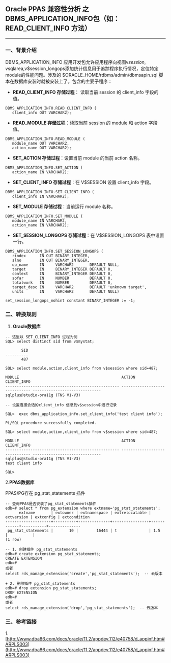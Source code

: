 ## Oracle PPAS 兼容性分析 之  DBMS_APPLICATION_INFO包（如：READ_CLIENT_INFO 方法）
---

### 一、背景介绍
DBMS_APPLICATION_INFO 应用开发包允许应用程序向视图v$session,v$sqlarea,v$session_longops添加统计信息用于追踪程序执行情况，定位特定module的性能问题。涉及的 $ORACLE_HOME/rdbms/admin/dbmsapin.sql 脚本在数据库安装时就被安装上了。包含的主要子程序：

+ **READ_CLIENT_INFO 存储过程**： 读取当前 session 的 client_info 字段的值。
```
DBMS_APPLICATION_INFO.READ_CLIENT_INFO (
   client_info OUT VARCHAR2); 
```
+ **READ_MODULE 存储过程**：读取当前 session 的 module 和 action 字段值。
```
DBMS_APPLICATION_INFO.READ_MODULE ( 
   module_name OUT VARCHAR2, 
   action_name OUT VARCHAR2); 
```
+ **SET_ACTION 存储过程**：设置当前 module 的当前 action 名称。
```
DBMS_APPLICATION_INFO.SET_ACTION (
   action_name IN VARCHAR2); 
```
+ **SET_CLIENT_INFO 存储过程**：在 V$SESSION 设置 client_info 字段。
```
DBMS_APPLICATION_INFO.SET_CLIENT_INFO (
   client_info IN VARCHAR2); 
```
+ **SET_MODULE 存储过程**：当前运行 module 名称。
```
DBMS_APPLICATION_INFO.SET_MODULE ( 
   module_name IN VARCHAR2, 
   action_name IN VARCHAR2); 
```
+ **SET_SESSION_LONGOPS 存储过程**：在 V$SESSION_LONGOPS 表中设置一行。
```
DBMS_APPLICATION_INFO.SET_SESSION_LONGOPS (
   rindex      IN OUT BINARY_INTEGER,
   slno        IN OUT BINARY_INTEGER,
   op_name     IN     VARCHAR2       DEFAULT NULL,
   target      IN     BINARY_INTEGER DEFAULT 0,
   context     IN     BINARY_INTEGER DEFAULT 0,
   sofar       IN     NUMBER         DEFAULT 0,
   totalwork   IN     NUMBER         DEFAULT 0,
   target_desc IN     VARCHAR2       DEFAULT 'unknown target',
   units       IN     VARCHAR2       DEFAULT NULL)  

set_session_longops_nohint constant BINARY_INTEGER := -1;
```

### 二、转换规则
1. **Oracle数据库**
```
-- 这里以 SET_CLIENT_INFO 过程为例
SQL> select distinct sid from v$mystat;

       SID
----------
       487

SQL> select module,action,client_info from v$session where sid=487;

MODULE                                             ACTION                         CLIENT_INFO
-------------------------------------------------- ------------------------------ ------------------------------
sqlplus@studio-ora11g (TNS V1-V3)

-- 设置连接会话的client_info 信息到v$session中进行记录

SQL>  exec dbms_application_info.set_client_info('test client info');

PL/SQL procedure successfully completed.

SQL> select module,action,client_info from v$session where sid=487;

MODULE                                             ACTION                         CLIENT_INFO
-------------------------------------------------- ------------------------------ ------------------------------
sqlplus@studio-ora11g (TNS V1-V3)                                                 test client info

SQL> 
```
2.**PPAS数据库**

PPAS/PG存在 pg_stat_statements 插件

```
-- 查询PPAS是否安装了pg_stat_statements插件
edb=# select * from pg_extension where extname='pg_stat_statements';
      extname       | extowner | extnamespace | extrelocatable | extversion | extconfig | extcondition 
--------------------+----------+--------------+----------------+------------+-----------+--------------
 pg_stat_statements |       10 |        16444 | t              | 1.5        |           | 
(1 row)

-- 1. 创建插件 pg_stat_statements
edb=# create extension pg_stat_statements;
CREATE EXTENSION
edb=# 
或者
select rds_manage_extension('create','pg_stat_statements');  -- 云版本

+ 2. 删除插件 pg_stat_statements
edb=# drop extension pg_stat_statements;
DROP EXTENSION
edb=# 
或者
select rds_manage_extension('drop','pg_stat_statements');  -- 云版本

```

### 三、参考链接
1.[http://www.dba86.com/docs/oracle/11.2/appdev.112/e40758/d_appinf.htm#ARPLS003](http://www.dba86.com/docs/oracle/11.2/appdev.112/e40758/d_appinf.htm#ARPLS003)
